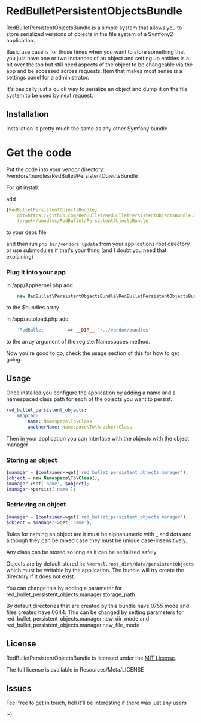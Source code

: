 RedBulletPersistentObjectsBundle
================================

RedBulletPersistentObjectsBundle is a simple system that allows you to store
serialized versions of objects in the file system of a Symfony2 application.

Basic use case is for those times when you want to store something that you
just have one or two instances of an object and setting up entities is a bit
over the top but still need aspects of the object to be changeable via the app
and be accessed across requests. Item that makes most sense is a settings panel
for a administrator.

It's basically just a quick way to serialize an object and dump it on the file
system to be used by next request.

Installation
------------

Installation is pretty much the same as any other Symfony bundle

# Get the code

Put the code into your vendor directory: /vendors/bundles/RedBullet/PersistentObjectsBundle

For git install:

add

```yaml
[RedBulletPersistentObjectsBundle]
    git=https://github.com/RedBullet/RedBulletPersistentObjectsBundle.git
    target=/bundles/RedBullet/PersistentObjectsBundle
```
to your deps file

and then run `` php bin/vendors update `` from your applications root directory
or use submodules if that's your thing (and I doubt you need that explaining)

### Plug it into your app

in /app/AppKernel.php add

```php
    new RedBullet\PersistentObjectsBundle\RedBulletPersistentObjectsBundle()
```
to the $bundles array

in /app/autoload.php add

```php
    'RedBullet'        => __DIR__.'/../vendor/bundles'
```

to the array argument of the registerNamespaces method.

Now you're good to go, check the usage section of this for how to get going.

Usage
-----

Once installed you configure the application by adding a name and a namespaced
class path for each of the objects you want to persist.

```yaml
red_bullet_persistent_objects:
    mapping:
        name: Namespace\To\Class
        anotherName: Namespace\To\Another\Class
```

Then in your application you can interface with the objects with the object
manager

### Storing an object

```php
$manager = $container->get('red_bullet_persistent_objects.manager');
$object = new Namespace\To\Class();
$manager->set('name', $object);
$manager->persist('name');
```

### Retrieving an object
```php
$manager = $container->get('red_bullet_persistent_objects.manager');
$object = $manager->get('name');
```

Rules for naming an object are it must be alphanumeric with _ and dots and
although they can be mixed case they must be unique case-insensitively.

Any class can be stored so long as it can be serialized safely.

Objects are by default stored in: ``%kernel.root_dir%/data/persistentObjects``
which must be writable by the application. The bundle will try create the
directory if it does not exist.

You can change this by adding a parameter for red_bullet_persistent_objects.manager.storage_path

By default directories that are created by this bundle have 0755 mode and files
created have 0644. This can be changed by setting parameters for
red_bullet_persistent_objects.manager.new_dir_mode and
red_bullet_persistent_objects.manager.new_file_mode

License
-------

RedBulletPersistentObjectsBundle is licensed under the [MIT License](https://github.com/RedBullet/RedBulletPersistentObjectsBundle/blob/master/Resources/meta/LICENSE).

The full license is available in Resources/Meta/LICENSE

Issues
------

Feel free to get in touch, hell it'll be interesting if there was just any users

:-)